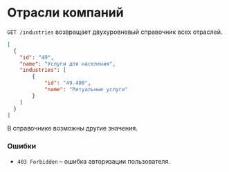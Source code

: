 # Отрасли компаний

`GET /industries` возвращает двухуровневый справочник всех отраслей. 

```json
[
  {
    "id": "49",
    "name": "Услуги для населения",
    "industries": [
        {
            "id": "49.408",
            "name": "Ритуальные услуги"
        }
    ]
  }
]
```

В справочнике возможны другие значения.

### Ошибки

* `403 Forbidden` – ошибка авторизации пользователя.

